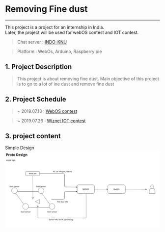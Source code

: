 # Removing Fine dust
------
This project is a project for an internship in India.<br>
Later, the project will be used for webOS contest and IOT contest.


> Chat server : [INDO-KNU](https://etherpad.openstack.org/p/INDO-KNU)


> Platform : WebOs, Arduino, Raspberry pie


## 1. Project Description
> This project is about removing fine dust. Main objective of this project is to go to a lot of ine dust and remove fine dust


## 2. Project Schedule
> ~ 2019.07.13 : [WebOS contest](http://enroll.lgsoftindia.com/webos/login.aspx)

> ~ 2019.07.26 : [Wiznet IOT contest](http://marker.wiznet.io)


## 3. project content
Simple Design
![Removing Fine dust](https://github.com/Azderica/Removing_Fine_dust/blob/master/images/proto_design.jpg)





